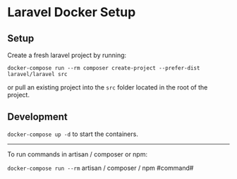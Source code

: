 # Laravel Docker Setup

## Setup

Create a fresh laravel project by running:

`docker-compose run --rm composer create-project --prefer-dist laravel/laravel src `

or pull an existing project into the `src` folder located in the root of the project.


## Development
`docker-compose up -d` to start the containers.

----

To run commands in artisan / composer or npm:

`docker-compose run --rm` artisan / composer / npm #command#



